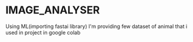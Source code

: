 # IMAGE_ANALYSER
Using ML(importing fastai library) 
I'm providing few dataset of animal that i used in project in google colab
